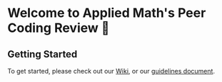 # Welcome to Applied Math's Peer Coding Review 👋

<!--

**More information about the group coming soon! **
-->

## Getting Started
To get started, please check out our [Wiki](https://github.com/Peer-Code-Review/.github/wiki), or our [guidelines document](https://docs.google.com/document/d/1vvopoecmVpDh908BJeasz20YMN967EEScy7fyuvOUqA/edit?usp=sharing).
